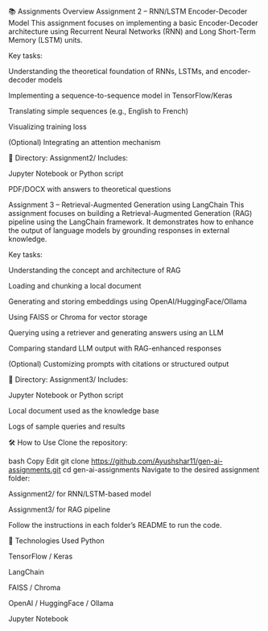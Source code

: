 📚 Assignments Overview
Assignment 2 – RNN/LSTM Encoder-Decoder Model
This assignment focuses on implementing a basic Encoder-Decoder architecture using Recurrent Neural Networks (RNN) and Long Short-Term Memory (LSTM) units.

Key tasks:

Understanding the theoretical foundation of RNNs, LSTMs, and encoder-decoder models

Implementing a sequence-to-sequence model in TensorFlow/Keras

Translating simple sequences (e.g., English to French)

Visualizing training loss

(Optional) Integrating an attention mechanism

📁 Directory: Assignment2/
Includes:

Jupyter Notebook or Python script

PDF/DOCX with answers to theoretical questions

Assignment 3 – Retrieval-Augmented Generation using LangChain
This assignment focuses on building a Retrieval-Augmented Generation (RAG) pipeline using the LangChain framework. It demonstrates how to enhance the output of language models by grounding responses in external knowledge.

Key tasks:

Understanding the concept and architecture of RAG

Loading and chunking a local document

Generating and storing embeddings using OpenAI/HuggingFace/Ollama

Using FAISS or Chroma for vector storage

Querying using a retriever and generating answers using an LLM

Comparing standard LLM output with RAG-enhanced responses

(Optional) Customizing prompts with citations or structured output

📁 Directory: Assignment3/
Includes:

Jupyter Notebook or Python script

Local document used as the knowledge base

Logs of sample queries and results

🛠️ How to Use
Clone the repository:

bash
Copy
Edit
git clone https://github.com/Ayushshar11/gen-ai-assignments.git
cd gen-ai-assignments
Navigate to the desired assignment folder:

Assignment2/ for RNN/LSTM-based model

Assignment3/ for RAG pipeline

Follow the instructions in each folder’s README to run the code.

🧰 Technologies Used
Python

TensorFlow / Keras

LangChain

FAISS / Chroma

OpenAI / HuggingFace / Ollama

Jupyter Notebook



